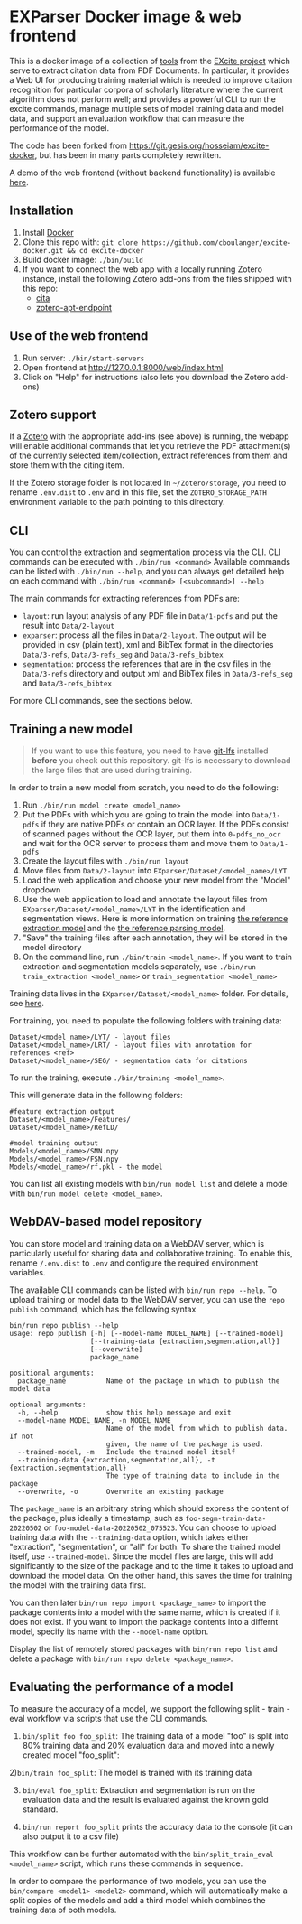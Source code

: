 # EXParser Docker image & web frontend

This is a docker image of a collection of
[tools](https://excite.informatik.uni-stuttgart.de/#software) from the [EXcite
project](https://excite.informatik.uni-stuttgart.de/) which serve to extract
citation data from PDF Documents. In particular, it provides a Web UI for
producing training material which is needed to improve citation recognition for
particular corpora of scholarly literature where the current algorithm does not
perform well; and provides a powerful CLI to run the excite commands, manage
multiple sets of model training data and model data, and support an evaluation
workflow that can measure the performance of the model.

The code has been forked from https://git.gesis.org/hosseiam/excite-docker, but
has been in many parts completely rewritten.

A demo of the web frontend (without backend functionality) is available 
[here](https://cboulanger.github.io/excite-docker/web/index.html).

## Installation

1. Install [Docker](https://docs.docker.com/install)
2. Clone this repo with: `git clone https://github.com/cboulanger/excite-docker.git && cd excite-docker`
3. Build docker image: `./bin/build`
4. If you want to connect the web app with a locally running Zotero instance,
   install the following Zotero add-ons from the files shipped with this repo:
   - [cita](zotero/cita.xpi)
   - [zotero-apt-endpoint](zotero/zotero-api-endpoint.xpi)

## Use of the web frontend

1. Run server: `./bin/start-servers`
2. Open frontend at http://127.0.0.1:8000/web/index.html
3. Click on "Help" for instructions (also lets you download the Zotero add-ons)

## Zotero support

If a [Zotero](https://zotero.org) with the appropriate add-ins (see above) is
running, the webapp will enable additional commands that let you retrieve the
PDF attachment(s) of the currently selected item/collection, extract references
from them and store them with the citing item.

If the Zotero storage folder is not located in `~/Zotero/storage`, you need to
rename `.env.dist` to `.env` and in this file, set the `ZOTERO_STORAGE_PATH`
environment variable to the path pointing to this directory.

## CLI

You can control the extraction and segmentation process via the CLI. CLI
commands can be executed with `./bin/run <command>` Available commands can be
listed with `./bin/run --help`, and you can always get detailed help on each
command with `./bin/run <command> [<subcommand>] --help`

The main commands for extracting references from PDFs are: 

- `layout`: run layout analysis of any PDF file in `Data/1-pdfs` and put the
  result into `Data/2-layout`
- `exparser`: process all the files in `Data/2-layout`. The output will be
  provided in  csv (plain text), xml and BibTex format in the directories
  `Data/3-refs`, `Data/3-refs_seg` and `Data/3-refs_bibtex`
- `segmentation`: process the references that are in the csv files in the
  `Data/3-refs` directory and output xml and BibTex files in 
  `Data/3-refs_seg` and `Data/3-refs_bibtex`

For more CLI commands, see the sections below.

## Training a new model

> If you want to use this feature, you need to have
[git-lfs](https://www.atlassian.com/git/tutorials/git-lfs) installed **before** you
check out this repository. git-lfs is necessary to download the large files that
are used during training.

In order to train a new model from scratch, you need to do the following:

1. Run `./bin/run model create <model_name>` 
2. Put the PDFs with which you are going to train the model into `Data/1-pdfs`
   if they are native PDFs or contain an OCR layer. If the PDFs consist of
   scanned pages without the OCR layer, put them into `0-pdfs_no_ocr` and wait
   for the OCR server to process them and move them to `Data/1-pdfs`
3. Create the layout files with `./bin/run layout`
4. Move files from `Data/2-layout` into `EXparser/Dataset/<model_name>/LYT`
5. Load the web application and choose your new model from the "Model" dropdown
6. Use the web application to load and annotate the layout files from
   `EXparser/Dataset/<model_name>/LYT` in the identification and segmentation
   views. Here is more information on training [the reference extraction
   model](https://exparser.readthedocs.io/en/latest/ReferenceExtraction/) and the
   [the reference parsing model](https://exparser.readthedocs.io/en/latest/ReferenceParsing/).
7. "Save" the training files after each annotation, they will be stored
   in the model directory
8. On the command line, run `./bin/train <model_name>`. If
you want to train extraction and segmentation models separately, use
`./bin/run train_extraction <model_name>` or `train_segmentation
<model_name>`

Training data lives in the `EXparser/Dataset/<model_name>`
folder. For details, see [here](./EXparser/Dataset/README.md).

For training, you need to populate the following folders with training data:
```
Dataset/<model_name>/LYT/ - layout files
Dataset/<model_name>/LRT/ - layout files with annotation for references <ref>
Dataset/<model_name>/SEG/ - segmentation data for citations 
```

To run the training, execute `./bin/training <model_name>`.

This will generate data in the following folders:
```text
#feature extraction output
Dataset/<model_name>/Features/
Dataset/<model_name>/RefLD/

#model training output
Models/<model_name>/SMN.npy
Models/<model_name>/FSN.npy
Models/<model_name>/rf.pkl - the model
```

You can list all existing models with `bin/run model list` and delete a model with
`bin/run model delete <model_name>`.

## WebDAV-based model repository

You can store model and training data on a WebDAV server, which is particularly
useful for sharing data and collaborative training. To enable this, rename `/.env.dist`
to `.env` and configure the required environment variables.

The available CLI commands can be listed with `bin/run repo --help`. To
upload training or model data to the WebDAV server, you can use the `repo
publish` command, which has the following syntax

```text
bin/run repo publish --help
usage: repo publish [-h] [--model-name MODEL_NAME] [--trained-model]
                    [--training-data {extraction,segmentation,all}]
                    [--overwrite]
                    package_name

positional arguments:
  package_name          Name of the package in which to publish the model data

optional arguments:
  -h, --help            show this help message and exit
  --model-name MODEL_NAME, -n MODEL_NAME
                        Name of the model from which to publish data. If not
                        given, the name of the package is used.
  --trained-model, -m   Include the trained model itself
  --training-data {extraction,segmentation,all}, -t {extraction,segmentation,all}
                        The type of training data to include in the package
  --overwrite, -o       Overwrite an existing package
```

The `package_name` is an arbitrary string which should express the content of
the package, plus ideally a timestamp, such as `foo-segm-train-data-20220502` or
`foo-model-data-20220502_075523`. You can choose to upload training data with
the `--training-data` option, which takes either "extraction", "segmentation",
or "all" for both. To share the trained model itself, use `--trained-model`. Since
the model files are large, this will add significantly to the size of the package
and to the time it takes to upload and download the model data. On the other hand,
this saves the time for training the model with the training data first. 

You can then later `bin/run repo import <package_name>` to import the package
contents into a model with the same name, which is created if it does not exist. If
you want to import the package contents into a differnt model, specify its name with 
the `--model-name` option. 

Display the list of remotely stored packages with `bin/run repo list` and delete a
package with `bin/run repo delete <package_name>`.

## Evaluating the performance of a model

To measure the accuracy of a model, we support the following split - train -
eval workflow via scripts that use the CLI commands.

1) `bin/split foo foo_split`: The training data of a model "foo" is split into
80% training data and 20% evaluation data and moved into a newly created model
"foo_split":

2)`bin/train foo_split`: The model is trained with its training data 

3) `bin/eval foo_split`: Extraction and segmentation is run on the
evaluation data and the result is evaluated against the known gold standard.

4) `bin/run report foo_split` prints the accuracy data to the console
(it can also output it to a csv file)

This workflow can be further automated with the `bin/split_train_eval
<model_name>` script, which runs these commands in sequence. 

In order to compare the performance of two models, you can use the `bin/compare
<model1> <model2>` command, which will automatically make a split copies of the
models and add a third model which combines the training data of both models.
